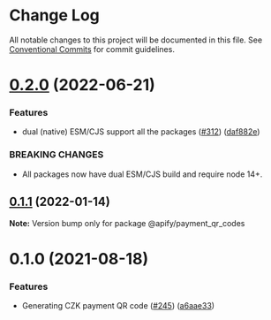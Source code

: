 # Change Log

All notable changes to this project will be documented in this file.
See [Conventional Commits](https://conventionalcommits.org) for commit guidelines.

# [0.2.0](https://github.com/apify/apify-shared-js/compare/@apify/payment_qr_codes@0.1.1...@apify/payment_qr_codes@0.2.0) (2022-06-21)


### Features

* dual (native) ESM/CJS support all the packages ([#312](https://github.com/apify/apify-shared-js/issues/312)) ([daf882e](https://github.com/apify/apify-shared-js/commit/daf882ecdb3ff5b75975b92fc3528802a53bc736))


### BREAKING CHANGES

* All packages now have dual ESM/CJS build and require node 14+.





## [0.1.1](https://github.com/apify/apify-shared-js/compare/@apify/payment_qr_codes@0.1.0...@apify/payment_qr_codes@0.1.1) (2022-01-14)

**Note:** Version bump only for package @apify/payment_qr_codes





# 0.1.0 (2021-08-18)


### Features

* Generating CZK payment QR code ([#245](https://github.com/apify/apify-shared-js/issues/245)) ([a6aae33](https://github.com/apify/apify-shared-js/commit/a6aae33dd893036967be7616cf797e9bd833237f))
